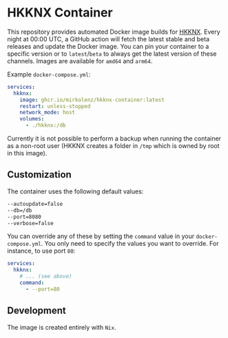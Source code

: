 # HKKNX Container

This repository provides automated Docker image builds for [HKKNX](https://github.com/brutella/hkknx-public).
Every night at 00:00 UTC, a GitHub action will fetch the latest stable and beta releases and update the Docker image.
You can pin your container to a specific version or to `latest`/`beta` to always get the latest version of these channels.
Images are available for `amd64` and `arm64`.

Example `docker-compose.yml`:

```yaml
services:
  hkknx:
    image: ghcr.io/mirkolenz/hkknx-container:latest
    restart: unless-stopped
    network_mode: host
    volumes:
      - ./hkknx:/db
```

Currently it is not possible to perform a backup when running the container as a non-root user (HKKNX creates a folder in `/tmp` which is owned by root in this image).

## Customization

The container uses the following default values:

```txt
--autoupdate=false
--db=/db
--port=8080
--verbose=false
```

You can override any of these by setting the `command` value in your `docker-compose.yml`.
You only need to specify the values you want to override.
For instance, to use port `80`:

```yaml
services:
  hkknx:
    # ... (see above)
    command:
      - --port=80
```

## Development

The image is created entirely with `Nix`.
